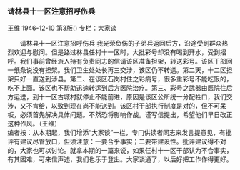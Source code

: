 ### 请林县十一区注意招呼伤兵
王维
1946-12-10
第3版()
专栏：大家谈

　　请林县十一区注意招呼伤兵
    我光荣负伤的子弟兵返回后方，沿途受到群众热烈欢迎与慰问。但是路过林县任村十一区时，大批彩号却没有喝到开水，受到招呼。我们事前曾经派人持有负责同志的信请该区准备担架，转送彩号。该区干部回一纸条说没有担架。我们卫生处处长再三交涉，该区仍不转送。第二天，十二区担架只好一直送到涉县。第二、在该区石岗村住之彩病号，很多重彩号不能吃饭的，吃不上面。该区也不帮助迅速转运到后方医院治疗。第三、彩号之武器由医院往后方运送，到十一区古城村就停止不能前进，原因是该区公所统一分配牲口，我们交涉，又不肯给，以致到现在尚不能送到。该区村干部执行制度是对的，但不可呆板，必须首先解决具体问题。不然恐将影响作战。谨写信提出，希望他们早日改正这种作风。（王维）
　　　        
    编者按：从本期起，我们增添“大家谈”一栏，专门供读者同志来发言提意见，有批评有建议尽管放口，但须注意：一要合乎事实；二要带建设性。批评建议得不对的，大家也可以讨论。就拿本期的一篇来说，如果任村十一区干部认为不合事实，有其困难，可来信声述，我们也乐于登出。大家谈通了，以后好把工作作得更好。
